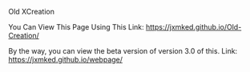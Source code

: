Old XCreation


You Can View This Page Using This Link: https://jxmked.github.io/Old-Creation/

By the way, you can view the beta version of version 3.0 of this. Link: https://jxmked.github.io/webpage/